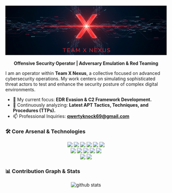 <p align="center">
  <img src="https://github.com/zxhell27/zxhell27/blob/main/Team%20X%20Nexus.png" alt="Team X Nexus Advanced Banner"/>
</p>
<div align="center">
  
**Offensive Security Operator | Adversary Emulation & Red Teaming**

</div>

I am an operator within **Team X Nexus**, a collective focused on advanced cybersecurity operations. My work centers on simulating sophisticated threat actors to test and enhance the security posture of complex digital environments.

- 🔭 My current focus: **EDR Evasion & C2 Framework Development.**
- 🌱 Continuously analyzing: **Latest APT Tactics, Techniques, and Procedures (TTPs).**
- 📫 Professional Inquiries: **qwertyknock69@gmail.com**
### 🛠️ Core Arsenal & Technologies
<p align="center">
  <img src="https://img.shields.io/badge/Python-3776AB?style=for-the-badge&logo=python&logoColor=white"/>
  <img src="https://img.shields.io/badge/Go-00ADD8?style=for-the-badge&logo=go&logoColor=white"/>
  <img src="https://img.shields.io/badge/C%2B%2B-00599C?style=for-the-badge&logo=c%2B%2B&logoColor=white"/>
  <img src="https://img.shields.io/badge/PHP-777BB4?style=for-the-badge&logo=php&logoColor=white"/>
  <img src="https://img.shields.io/badge/JavaScript-F7DF1E?style=for-the-badge&logo=javascript&logoColor=black"/>
  <img src="https://img.shields.io/badge/Lua-2C2D72?style=for-the-badge&logo=lua&logoColor=white"/>
  <br>
  <img src="https://img.shields.io/badge/Kali%20Linux-26A4E2?style=for-the-badge&logo=kalilinux&logoColor=white"/>
  <img src="https://img.shields.io/badge/Burp%20Suite-FF6600?style=for-the-badge&logo=burpsuite&logoColor=white"/>
  <img src="https://img.shields.io/badge/Nmap-FF6F61?style=for-the-badge&logo=nmap&logoColor=white"/>
  <img src="https://img.shields.io/badge/PowerShell-5391FE?style=for-the-badge&logo=powershell&logoColor=white"/>
  <img src="https://img.shields.io/badge/Docker-2496ED?style=for-the-badge&logo=docker&logoColor=white"/>
  <br>
  <img src="https://img.shields.io/badge/HTML5-E34F26?style=for-the-badge&logo=html5&logoColor=white"/>
  <img src="https://img.shields.io/badge/CSS3-1572B6?style=for-the-badge&logo=css3&logoColor=white"/>
</p>

### 📊 Contribution Graph & Stats
<p align="center">
  <img align="center" src="https://github-readme-stats.vercel.app/api?username=Zxhell27&show_icons=true&locale=en&theme=tokyonight" alt="github stats" />
</p>
